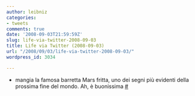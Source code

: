 ```yaml
---
author: leibniz
categories:
- tweets
comments: true
date: '2008-09-03T21:59:59Z'
slug: life-via-twitter-2008-09-03
title: Life via Twitter (2008-09-03)
url: "/2008/09/03/life-via-twitter-2008-09-03/"
wordpress_id: 3034

---
```

* mangia la famosa barretta Mars fritta, uno dei segni più evidenti della prossima fine del mondo. Ah, è buonissima [#](http://twitter.com/leibniz/statuses/907512756)


